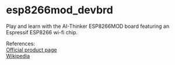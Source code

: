 # esp8266mod_devbrd
Play and learn with the AI-Thinker ESP8266MOD board featuring an Espressif ESP8266 wi-fi chip.

References:  
[Official product page](https://www.espressif.com/en/products/hardware/esp8266ex/resources)  
[Wikipedia](https://en.wikipedia.org/wiki/ESP8266)  
